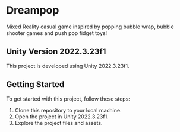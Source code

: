 # Dreampop
 Mixed Reality casual game inspired by popping bubble wrap, bubble shooter games and push pop fidget toys!
 
## Unity Version 2022.3.23f1

This project is developed using Unity 2022.3.23f1. 

## Getting Started

To get started with this project, follow these steps:

1. Clone this repository to your local machine.
2. Open the project in Unity 2022.3.23f1.
3. Explore the project files and assets.
